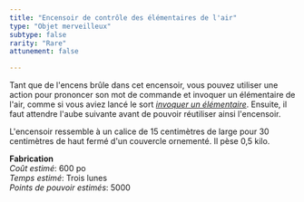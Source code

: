 ```yaml
---
title: "Encensoir de contrôle des élémentaires de l'air"
type: "Objet merveilleux"
subtype: false
rarity: "Rare"
attunement: false

---
```

Tant que de l'encens brûle dans cet encensoir, vous pouvez utiliser une action pour prononcer son mot de commande et invoquer un élémentaire de l'air, comme si vous aviez lancé le sort [_invoquer un élémentaire_](/grimoire/invoquer-un-elementaire/). Ensuite, il faut attendre l'aube suivante avant de pouvoir réutiliser ainsi l'encensoir.

L'encensoir ressemble à un calice de 15 centimètres de large pour 30 centimètres de haut fermé d'un couvercle ornementé. Il pèse 0,5 kilo.  

**Fabrication**  
*Coût estimé*: 600 po  
*Temps estimé*: Trois lunes  
*Points de pouvoir estimés*: 5000      
